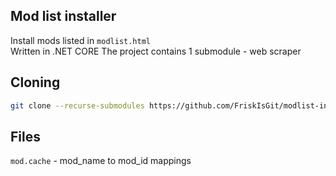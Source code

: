 ## Mod list installer
Install mods listed in `modlist.html` </br>
Written in .NET CORE
The project contains 1 submodule - web scraper

## Cloning
```bash
git clone --recurse-submodules https://github.com/FriskIsGit/modlist-installer
```

## Files
`mod.cache` - mod_name to mod_id mappings


